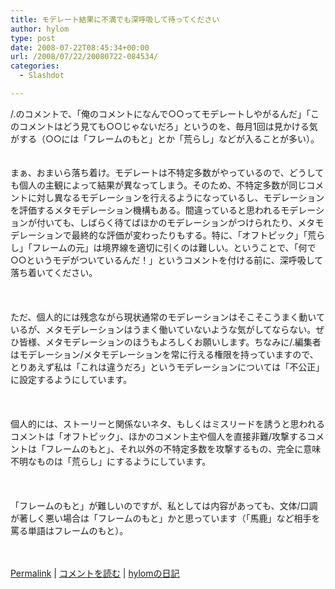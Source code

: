 ```yaml
---
title: モデレート結果に不満でも深呼吸して待ってください
author: hylom
type: post
date: 2008-07-22T08:45:34+00:00
url: /2008/07/22/20080722-084534/
categories:
  - Slashdot

---
```

/.のコメントで、「俺のコメントになんで○○ってモデレートしやがるんだ」「このコメントはどう見ても○○じゃないだろ」というのを、毎月1回は見かける気がする（○○には「フレームのもと」とか「荒らし」などが入ることが多い）。  
</br>   
まぁ、おまいら落ち着け。モデレートは不特定多数がやっているので、どうしても個人の主観によって結果が異なってしまう。そのため、不特定多数が同じコメントに対し異なるモデレーションを行えるようになっているし、モデレーションを評価するメタモデレーション機構もある。間違っていると思われるモデレーションが付いても、しばらく待てばほかのモデレーションがつけられたり、メタモデレーションで最終的な評価が変わったりもする。特に、「オフトピック」「荒らし」「フレームの元」は境界線を適切に引くのは難しい。ということで、「何で○○というモデがついているんだ！」というコメントを付ける前に、深呼吸して落ち着いてください。</br>  
</br>   
ただ、個人的には残念ながら現状通常のモデレーションはそこそこうまく動いているが、メタモデレーションはうまく働いていないような気がしてならない。ぜひ皆様、メタモデレーションのほうもよろしくお願いします。ちなみに/.編集者はモデレーション/メタモデレーションを常に行える権限を持っていますので、とりあえず私は「これは違うだろ」というモデレーションについては「不公正」に設定するようにしています。</br>  
</br>   
個人的には、ストーリーと関係ないネタ、もしくはミスリードを誘うと思われるコメントは「オフトピック」、ほかのコメント主や個人を直接非難/攻撃するコメントは「フレームのもと」、それ以外の不特定多数を攻撃するもの、完全に意味不明なものは「荒らし」にするようにしています。</br>  
</br>   
「フレームのもと」が難しいのですが、私としては内容があっても、文体/口調が著しく悪い場合は「フレームのもと」かと思っています（「馬鹿」など相手を罵る単語はフレームのもと）。</br>  
</br> 

   [Permalink][1] |    [コメントを読む][2] |    [hylomの日記][3] 

</br>

 [1]: http://slashdot.jp/~hylom/journal/446841
 [2]: http://slashdot.jp/~hylom/journal/446841#acomments
 [3]: http://slashdot.jp/~hylom/journal/